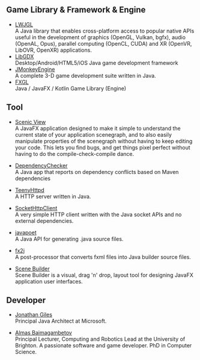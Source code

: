 ## Game Library & Framework & Engine
* [LWJGL](https://www.lwjgl.org)<br>
A Java library that enables cross-platform access to popular native APIs useful in the development of graphics (OpenGL, Vulkan, bgfx), audio (OpenAL, Opus), parallel computing (OpenCL, CUDA) and XR (OpenVR, LibOVR, OpenXR) applications.
* [LibGDX](https://libgdx.com/)<br>
Desktop/Android/HTML5/iOS Java game development framework
* [JMonkeyEngine](https://jmonkeyengine.org/)<br>
A complete 3-D game development suite written in Java.
* [FXGL](https://almasb.github.io/FXGL)<br>
Java / JavaFX / Kotlin Game Library (Engine)

## Tool
* [Scenic View](https://github.com/JonathanGiles/scenic-view)<br>
A JavaFX application designed to make it simple to understand the current state of your application scenegraph, and to also easily manipulate properties of the scenegraph without having to keep editing your code. This lets you find bugs, and get things pixel perfect without having to do the compile-check-compile dance.
* [DependencyChecker](https://github.com/JonathanGiles/DependencyChecker)<br>
A Java app that reports on dependency conflicts based on Maven dependencies

* [TeenyHttpd](https://github.com/JonathanGiles/TeenyHttpd)<br>
A HTTP server written in Java.

* [SocketHttpClient](https://github.com/JonathanGiles/SocketHttpClient)<br>
A very simple HTTP client written with the Java socket APIs and no external dependencies.

* [javapoet](https://github.com/square/javapoet)<br>
A Java API for generating .java source files.

* [fx2j](https://github.com/Sheikah45/fx2j)<br>
A post-processor that converts fxml files into Java builder source files.

* [Scene Builder](https://github.com/gluonhq/scenebuilder)<br>
Scene Builder is a visual, drag 'n' drop, layout tool for designing JavaFX application user interfaces.

## Developer
* [Jonathan Giles](https://www.jonathangiles.net/)<br>
Principal Java Architect at Microsoft.

* [Almas Baimagambetov](https://research.brighton.ac.uk/en/persons/almas-baimagambetov)<br>
Principal Lecturer, Computing and Robotics Lead at the University of Brighton. A passionate software and game developer. PhD in Computer Science.